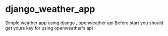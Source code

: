 # django_weather_app
Simple weather app using django , openweather api
Before start you should get yours key for using openweather's api
